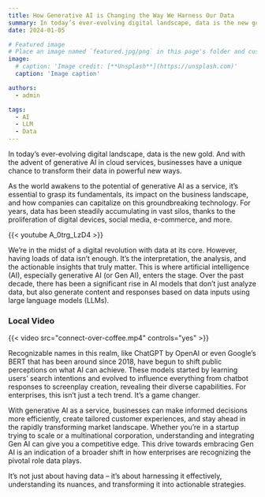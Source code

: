```yaml
---
title: How Generative AI is Changing the Way We Harness Our Data
summary: In today’s ever-evolving digital landscape, data is the new gold. And with the advent of generative AI in cloud services, businesses have a unique chance to transform their data in powerful new ways.
date: 2024-01-05

# Featured image
# Place an image named `featured.jpg/png` in this page's folder and customize its options here.
image:
  # caption: 'Image credit: [**Unsplash**](https://unsplash.com)'
  caption: 'Image caption'

authors:
  - admin

tags:
  - AI
  - LLM
  - Data
---
```


In today’s ever-evolving digital landscape, data is the new gold. And with the advent of generative AI in cloud services, businesses have a unique chance to transform their data in powerful new ways.

As the world awakens to the potential of generative AI as a service, it’s essential to grasp its fundamentals, its impact on the business landscape, and how companies can capitalize on this groundbreaking technology. For years, data has been steadily accumulating in vast silos, thanks to the proliferation of digital devices, social media, e-commerce, and more. 

{{< youtube A_0trg_LzD4 >}}

We’re in the midst of a digital revolution with data at its core. However, having loads of data isn’t enough. It’s the interpretation, the analysis, and the actionable insights that truly matter. This is where artificial intelligence (AI), especially generative AI (or Gen AI), enters the stage. Over the past decade, there has been a significant rise in AI models that don’t just analyze data, but also generate content and responses based on data inputs using large language models (LLMs). 

### Local Video

{{< video src="connect-over-coffee.mp4" controls="yes" >}}

Recognizable names in this realm, like ChatGPT by OpenAI or even Google’s BERT that has been around since 2018, have begun to shift public perceptions on what AI can achieve. These models started by learning users’ search intentions and evolved to influence everything from chatbot responses to screenplay creation, revealing their diverse capabilities. For enterprises, this isn’t just a tech trend. It’s a game changer.

With generative AI as a service, businesses can make informed decisions more efficiently, create tailored customer experiences, and stay ahead in the rapidly transforming market landscape. Whether you’re in a startup trying to scale or a multinational corporation, understanding and integrating Gen AI can give you a competitive edge. This drive towards embracing Gen AI is an indication of a broader shift in how enterprises are recognizing the pivotal role data plays.

It’s not just about having data – it’s about harnessing it effectively, understanding its nuances, and transforming it into actionable strategies.